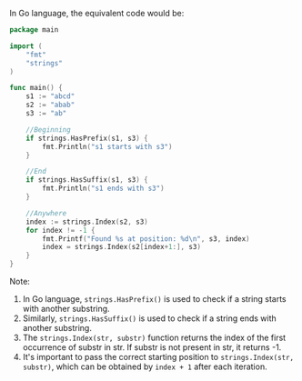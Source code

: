 In Go language, the equivalent code would be:

```go
package main

import (
	"fmt"
	"strings"
)

func main() {
	s1 := "abcd"
	s2 := "abab"
	s3 := "ab"

	//Beginning
	if strings.HasPrefix(s1, s3) {
		fmt.Println("s1 starts with s3")
	}

	//End
	if strings.HasSuffix(s1, s3) {
		fmt.Println("s1 ends with s3")
	}

	//Anywhere
	index := strings.Index(s2, s3)
	for index != -1 {
		fmt.Printf("Found %s at position: %d\n", s3, index)
		index = strings.Index(s2[index+1:], s3)
	}
}
```

Note:
1. In Go language, `strings.HasPrefix()` is used to check if a string starts with another substring.
2. Similarly, `strings.HasSuffix()` is used to check if a string ends with another substring.
3. The `strings.Index(str, substr)` function returns the index of the first occurrence of substr in str. If substr is not present in str, it returns -1.
4. It's important to pass the correct starting position to `strings.Index(str, substr)`, which can be obtained by `index + 1` after each iteration.
